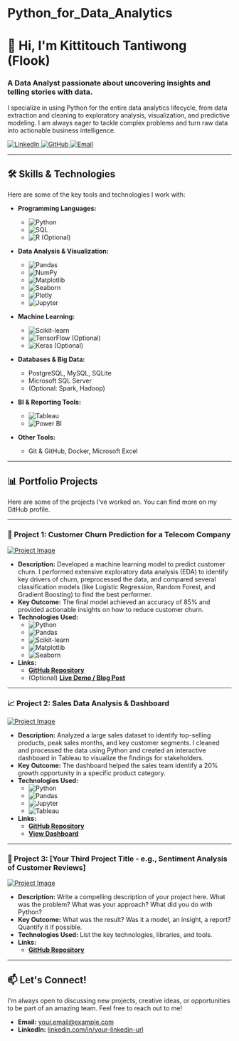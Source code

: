 # Python_for_Data_Analytics
# 👋 Hi, I'm Kittitouch Tantiwong (Flook)

### A Data Analyst passionate about uncovering insights and telling stories with data.

I specialize in using Python for the entire data analytics lifecycle, from data extraction and cleaning to exploratory analysis, visualization, and predictive modeling. I am always eager to tackle complex problems and turn raw data into actionable business intelligence.

<!-- Optional: Add social links with icons -->
<p align="left">
  <a href="https://linkedin.com/in/your-linkedin-url" target="_blank">
    <img src="https://img.shields.io/badge/LinkedIn-0077B5?style=for-the-badge&logo=linkedin&logoColor=white" alt="LinkedIn"/>
  </a>
  <a href="https://github.com/your-github-username" target="_blank">
    <img src="https://img.shields.io/badge/GitHub-181717?style=for-the-badge&logo=github&logoColor=white" alt="GitHub"/>
  </a>
   <a href="mailto:your.email@example.com">
    <img src="https://img.shields.io/badge/Email-D14836?style=for-the-badge&logo=gmail&logoColor=white" alt="Email"/>
  </a>
</p>

---

## 🛠️ Skills & Technologies

Here are some of the key tools and technologies I work with:

*   **Programming Languages:**
    *   ![Python](https://img.shields.io/badge/Python-3776AB?style=for-the-badge&logo=python&logoColor=white)
    *   ![SQL](https://img.shields.io/badge/SQL-4479A1?style=for-the-badge&logo=postgresql&logoColor=white)
    *   ![R](https://img.shields.io/badge/R-276DC3?style=for-the-badge&logo=r&logoColor=white) (Optional)

*   **Data Analysis & Visualization:**
    *   ![Pandas](https://img.shields.io/badge/Pandas-150458?style=for-the-badge&logo=pandas&logoColor=white)
    *   ![NumPy](https://img.shields.io/badge/NumPy-013243?style=for-the-badge&logo=numpy&logoColor=white)
    *   ![Matplotlib](https://img.shields.io/badge/Matplotlib-3776AB?style=for-the-badge&logo=matplotlib&logoColor=white)
    *   ![Seaborn](https://img.shields.io/badge/Seaborn-3776AB?style=for-the-badge&logo=seaborn&logoColor=white)
    *   ![Plotly](https://img.shields.io/badge/Plotly-3F4F75?style=for-the-badge&logo=plotly&logoColor=white)
    *   ![Jupyter](https://img.shields.io/badge/Jupyter-F37626?style=for-the-badge&logo=jupyter&logoColor=white)

*   **Machine Learning:**
    *   ![Scikit-learn](https://img.shields.io/badge/scikit--learn-F7931E?style=for-the-badge&logo=scikit-learn&logoColor=white)
    *   ![TensorFlow](https://img.shields.io/badge/TensorFlow-FF6F00?style=for-the-badge&logo=tensorflow&logoColor=white) (Optional)
    *   ![Keras](https://img.shields.io/badge/Keras-D00000?style=for-the-badge&logo=keras&logoColor=white) (Optional)

*   **Databases & Big Data:**
    *   PostgreSQL, MySQL, SQLite
    *   Microsoft SQL Server
    *   (Optional: Spark, Hadoop)

*   **BI & Reporting Tools:**
    *   ![Tableau](https://img.shields.io/badge/Tableau-E97627?style=for-the-badge&logo=tableau&logoColor=white)
    *   ![Power BI](https://img.shields.io/badge/Power%20BI-F2C811?style=for-the-badge&logo=powerbi&logoColor=black)

*   **Other Tools:**
    *   Git & GitHub, Docker, Microsoft Excel

---

## 📊 Portfolio Projects

Here are some of the projects I've worked on. You can find more on my GitHub profile.

---

### 🚀 Project 1: Customer Churn Prediction for a Telecom Company

[![Project Image](https://via.placeholder.com/800x400.png?text=Your+Project+Screenshot+Here)](link-to-your-project-repository)

*   **Description:** Developed a machine learning model to predict customer churn. I performed extensive exploratory data analysis (EDA) to identify key drivers of churn, preprocessed the data, and compared several classification models (like Logistic Regression, Random Forest, and Gradient Boosting) to find the best performer.
*   **Key Outcome:** The final model achieved an accuracy of 85% and provided actionable insights on how to reduce customer churn.
*   **Technologies Used:**
    *   ![Python](https://img.shields.io/badge/Python-3776AB?style=for-the-badge&logo=python&logoColor=white)
    *   ![Pandas](https://img.shields.io/badge/Pandas-150458?style=for-the-badge&logo=pandas&logoColor=white)
    *   ![Scikit-learn](https://img.shields.io/badge/scikit--learn-F7931E?style=for-the-badge&logo=scikit-learn&logoColor=white)
    *   ![Matplotlib](https://img.shields.io/badge/Matplotlib-3776AB?style=for-the-badge&logo=matplotlib&logoColor=white)
    *   ![Seaborn](https://img.shields.io/badge/Seaborn-3776AB?style=for-the-badge&logo=seaborn&logoColor=white)
*   **Links:**
    *   [**GitHub Repository**](link-to-your-project-repository)
    *   (Optional) [**Live Demo / Blog Post**](link-to-your-demo-or-blog)

---

### 📈 Project 2: Sales Data Analysis & Dashboard

[![Project Image](https://via.placeholder.com/800x400.png?text=Your+Project+Screenshot+Here)](link-to-your-project-repository)

*   **Description:** Analyzed a large sales dataset to identify top-selling products, peak sales months, and key customer segments. I cleaned and processed the data using Python and created an interactive dashboard in Tableau to visualize the findings for stakeholders.
*   **Key Outcome:** The dashboard helped the sales team identify a 20% growth opportunity in a specific product category.
*   **Technologies Used:**
    *   ![Python](https://img.shields.io/badge/Python-3776AB?style=for-the-badge&logo=python&logoColor=white)
    *   ![Pandas](https://img.shields.io/badge/Pandas-150458?style=for-the-badge&logo=pandas&logoColor=white)
    *   ![Jupyter](https://img.shields.io/badge/Jupyter-F37626?style=for-the-badge&logo=jupyter&logoColor=white)
    *   ![Tableau](https://img.shields.io/badge/Tableau-E97627?style=for-the-badge&logo=tableau&logoColor=white)
*   **Links:**
    *   [**GitHub Repository**](link-to-your-project-repository)
    *   [**View Dashboard**](link-to-your-tableau-public-dashboard)

---

### 💬 Project 3: [Your Third Project Title - e.g., Sentiment Analysis of Customer Reviews]

[![Project Image](https://via.placeholder.com/800x400.png?text=Your+Project+Screenshot+Here)](link-to-your-project-repository)

*   **Description:** Write a compelling description of your project here. What was the problem? What was your approach? What did you do with Python?
*   **Key Outcome:** What was the result? Was it a model, an insight, a report? Quantify it if possible.
*   **Technologies Used:** List the key technologies, libraries, and tools.
*   **Links:**
    *   [**GitHub Repository**](link-to-your-project-repository)

---

## 📫 Let's Connect!

I'm always open to discussing new projects, creative ideas, or opportunities to be part of an amazing team. Feel free to reach out to me!

*   **Email:** [your.email@example.com](mailto:your.email@example.com)
*   **LinkedIn:** [linkedin.com/in/your-linkedin-url](https://linkedin.com/in/your-linkedin-url)
